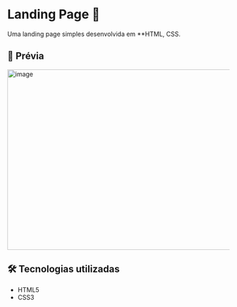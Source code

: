 # Landing Page 🚀

Uma landing page simples desenvolvida em **HTML, CSS.

## 📸 Prévia
<img width="957" height="409" alt="image" src="https://github.com/user-attachments/assets/25113785-1204-4162-b679-b1062cb0f7b1" />


## 🛠️ Tecnologias utilizadas
- HTML5
- CSS3


